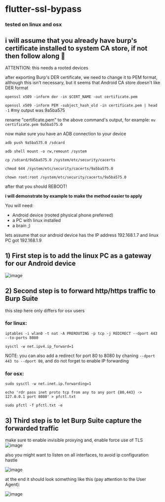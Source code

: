# flutter-ssl-bypass

### tested on linux and osx
## i will assume that you already have burp's certificate installed to system CA store, if not then follow along 🤦

ATTENTION: this needs a rooted devices

after exporting Burp's DER certificate, we need to change it to PEM format, although this isn't necessary, but it seems that Android CA store doesn't like DER format

`openssl x509 -inform der -in $CERT_NAME -out certificate.pem`

`openssl x509 -inform PEM -subject_hash_old -in certificate.pem | head -1` #my output was 9a5ba575

rename "certificate.pem" to the above command's output, for example:
`mv certificate.pem 9a5ba575.0`

now make sure you have an ADB connection to your device

`adb push 9a5ba575.0 /sdcard`

`adb shell mount -o rw,remount /system`

`cp /sdcard/9a5ba575.0 /system/etc/security/cacerts`

`chmod 644 /system/etc/security/cacerts/9a5ba575.0`

`chown root:root /system/etc/security/cacerts/9a5ba575.0`

after that you should REBOOT!

**i will demonstrate by example to make the method easier to apply**

You will need:
- Android device (rooted physical phone preferred)
- a PC with linux installed
- a brain ;)

lets assume that our android device has the IP address 192.168.1.7
and linux PC got 192.168.1.9

## 1) **First step is to add the linux PC as a gateway for our Android device**

![image](https://user-images.githubusercontent.com/46089361/115142889-ccde2000-a04c-11eb-859f-9d5501a83f5c.png)


## 2) **Second step is to forward http/https traffic to Burp Suite** 
this step here only differs for osx users

### for linux:
`iptables -i wlan0 -t nat -A PREROUTING -p tcp -j REDIRECT --dport 443 --to-ports 8080`

`sysctl -w net.ipv4.ip_forward=1`

NOTE: you can also add a redirect for port 80 to 8080 by chaning `--dport 443 to --dport 80`, and do not forget to enable IP forwarding
### for osx:
`sudo sysctl -w net.inet.ip.forwarding=1`

`echo 'rdr pass inet proto tcp from any to any port {80,443} -> 127.0.0.1 port 8080' > pfctl.txt`

`sudo pfctl -f pfctl.txt -e`



## 3) **Third step is to let Burp Suite capture the forwarded traffic**
make sure to enable invisible proxying
and, enable force use of TLS
![image](https://user-images.githubusercontent.com/46089361/115143520-868ac000-a050-11eb-9fad-5e3829a1f7da.png)


also you might want to listen on all interfaces, to avoid ip configuration hastle


![image](https://user-images.githubusercontent.com/46089361/115143599-0ca70680-a051-11eb-85b8-1eda41c4fce3.png)

at the end it should look something like this (pay attention to the User Agent):

![image](https://user-images.githubusercontent.com/46089361/115143751-dae26f80-a051-11eb-9d25-a74a9219d451.png)

